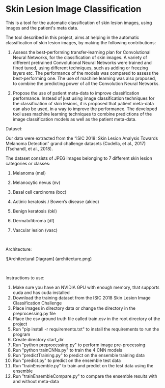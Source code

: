 # Skin Lesion Image Classification

This is a tool for the automatic classification of skin lesion images, using images and the patient's meta data.


The tool described in this project, aims at helping in the automatic classification of skin lesion images, by making the following contributions: 

1. Assess the best-performing transfer-learning plan for Convolutional Neural Networks, for the classification of skin images. A variety of different pretrained Convolutional Neural Networks were trained and fined tuned, using different techniques, such as adding or freezing layers etc. The performance of the models was compared to assess the best-performing one. The use of machine learning was also proposed, to combine the predicting power of all the Convolution Neural Networks.  

2. Propose the use of patient meta-data to improve classification performance. Instead of just using image classification techniques for the classification of skin lesions, it is proposed that patient meta-data can also be used, in a way to improve the performance. The developed tool uses machine learning techniques to combine predictions of the image classification models as well as the patient meta-data.


Dataset:

Our data were extracted from the “ISIC 2018: Skin Lesion Analysis Towards Melanoma Detection” grand challenge datasets (Codella, et al., 2017) (Tschandl, et al., 2018). 

The dataset consists of JPEG images belonging to 7 different skin lesion categories or classes: 

1. Melanoma (mel) 

2. Melanocytic nevus (nv) 

3. Basal cell carcinoma (bcc) 

4. Actinic keratosis / Bowen’s disease (akiec) 

5. Benign keratosis (bkl) 

6. Dermatofibroma (df) 

7. Vascular lesion (vasc)

<br />

Architecture:

![Architectural Diagram]
(architecture.png)


<br />

Instructions to use:
1. Make sure you have an NVIDIA GPU with enough memory, that supports cuda and has cuda installed
2. Download the training dataset from the ISIC 2018 Skin Lesion Image Classification Challenge
3. Place images in directory data or change the directory in the preprocessing.py file
4. Place the csv ground truth file called train.csv in the root directory of the project
5. Run "pip install -r requirements.txt" to install the requirements to run the program
6. Create directory start_dir
7. Run "python preprocessing.py" to perform image pre-processing
8. Run "python trainCNNs.py" to train the 4 CNN models
9. Run "predictTraining.py" to predict on the ensemble training data
10. Run "predict.py" to predict on the ensemble test data
11. Run "trainEnsemble.py" to train and predict on the test data using the ensemble
12. Run "trainEnsembleCompare.py" to compare the ensemble results with and without meta-data
